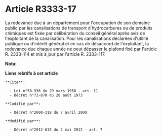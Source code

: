 # Article R3333-17

La  redevance due à un département pour l'occupation de son domaine public  par les canalisations de transport
d'hydrocarbures ou de produits  chimiques est fixée par délibération du conseil général après avis de  l'exploitant de la
canalisation. Pour les canalisations déclarées  d'utilité publique ou d'intérêt général et en cas de désaccord de
l'exploitant, la redevance due chaque année ne peut dépasser le plafond  fixé par l'article R. 2333-114 et mis à jour par
l'article R. 2333-117.

**Nota:**



**Liens relatifs à cet article**

	**Cite**:

	  - Loi n°58-336 du 29 mars 1958 - art. 11
	  - Décret n°73-870 du 28 août 1973

	**Codifié par**:

	  - Décret n°2000-318 du 7 avril 2000

	**Modifié par**:

	  - Décret n°2012-615 du 2 mai 2012 - art. 7
